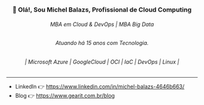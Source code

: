 ### <center> 👋 Olá!, Sou Michel Balazs, Profissional de Cloud Computing</center>
######  <center> MBA em Cloud & DevOps | MBA Big Data </center>
###### <center> Atuando há 15 anos com Tecnologia. </center>


###### <center> | Microsoft Azure | GoogleCloud | OCI | IaC | DevOps | Linux | </center>
---
- LinkedIn  👉 https://www.linkedin.com/in/michel-balazs-4646b663/
- Blog  👉 https://www.gearit.com.br/blog

<!--
Esse repositório contém as informações para apresentação no github.
-->

